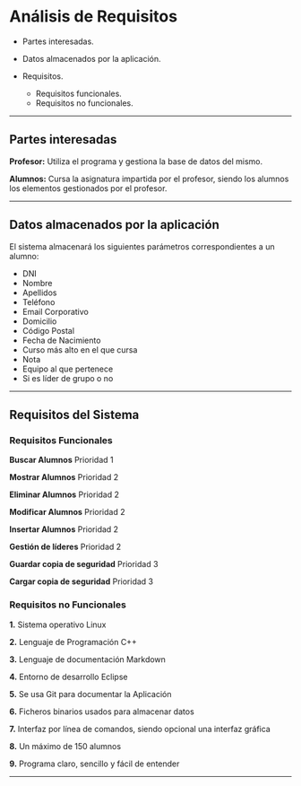 # Análisis de Requisitos

* Partes interesadas.
* Datos almacenados por la aplicación.
* Requisitos.

  * Requisitos funcionales.
  *  Requisitos no funcionales.


***

## Partes interesadas

**Profesor:** Utiliza el programa y gestiona la base de datos del mismo.

**Alumnos:** Cursa la asignatura impartida por el profesor, siendo los alumnos los elementos gestionados por el profesor.


***

## Datos almacenados por la aplicación

El sistema almacenará los siguientes parámetros correspondientes a un alumno:
  * DNI
  * Nombre
  * Apellidos
  * Teléfono
  * Email Corporativo
  * Domicilio
  * Código Postal
  * Fecha de Nacimiento
  * Curso más alto en el que cursa
  * Nota
  * Equipo al que pertenece
  * Si es líder de grupo o no


***

## Requisitos del Sistema

### Requisitos Funcionales

  **Buscar Alumnos** Prioridad 1
  
  **Mostrar Alumnos** Prioridad 2
  
  **Eliminar Alumnos** Prioridad 2

  **Modificar Alumnos** Prioridad 2

  **Insertar Alumnos** Prioridad 2

  **Gestión de líderes** Prioridad 2
  
  **Guardar copia de seguridad** Prioridad 3
  
  **Cargar copia de seguridad** Prioridad 3

 
### Requisitos no Funcionales

  **1.** Sistema operativo Linux
  
  **2.** Lenguaje de Programación C++
  
  **3.** Lenguaje de documentación Markdown
  
  **4.** Entorno de desarrollo Eclipse

  **5.** Se usa Git para documentar la Aplicación
  
  **6.** Ficheros binarios usados para almacenar datos
  
  **7.** Interfaz por línea de comandos, siendo opcional una interfaz gráfica
  
  **8.** Un máximo de 150 alumnos

  **9.** Programa claro, sencillo y fácil de entender
  

***

